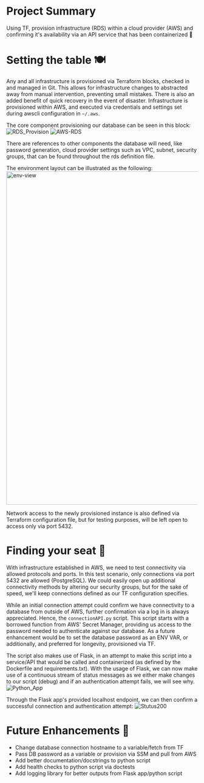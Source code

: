 # Project Summary
Using TF, provision infrastructure (RDS) within a cloud provider (AWS) and confirming it's availability via an API service that has been containerized 🐳

# Setting the table 🍽️
Any and all infrastructure is provisioned via Terraform blocks, checked in and managed in Git. This allows for infrastructure changes to abstracted away from manual intervention, preventing small mistakes. There is also an added benefit of quick recovery in the event of disaster. Infrastructure is provisioned within AWS, and executed via credentials and settings set during awscli configuration in `~/.aws`.

The core component provisioning our database can be seen in this block:
![RDS_Provision](https://github.com/user-attachments/assets/7375e889-6f8e-4c80-9d53-273e84cff88a)
![AWS-RDS](https://github.com/user-attachments/assets/e0100343-0389-4aae-a551-e6bb44cc365a)

There are references to other components the database will need, like password generation, cloud provider settings such as VPC, subnet, security groups, that can be found throughout the rds definition file.

The environment layout can be illustrated as the following:
<img width="878" alt="env-view" src="https://github.com/user-attachments/assets/12d167bc-618e-46fe-a780-cd584cda03e9" />

Network access to the newly provisioned instance is also defined via Terraform configuration file, but for testing purposes, will be left open to access only via port 5432.

# Finding your seat 💺
With infrastructure established in AWS, we need to test connectivity via allowed protocols and ports. In this test scenario, only connections via port 5432 are allowed (PostgreSQL). We could easily open up additional connectivity methods by altering our security groups, but for the sake of speed, we'll keep connections defined as our TF configuration specifies. 

While an initial connection attempt could confirm we have connectivity to a database from outside of AWS, further confirmation via a log in is always appreciated. Hence, the `connectionAPI.py` script.
This script starts with a borrowed function from AWS' Secret Manager, providing us access to the password needed to authenticate against our database. As a future enhancement would be to set the database password as an ENV VAR, or additionally, and preferred for longevity, provisioned via TF.

The script also makes use of Flask, in an attempt to make this script into a service/API that would be called and containerized (as defined by the Dockerfile and requirements.txt).
With the usage of Flask, we can now make use of a continuous stream of status messages as we either make changes to our script (debug) and if an authentication attempt fails, we will see why.
![Python_App](https://github.com/user-attachments/assets/9f9c8c45-79a2-48be-bbaf-d3b886865b3c)

Through the Flask app's provided localhost endpoint, we can then confirm a successful connection and authentication attempt:
![Stutus200](https://github.com/user-attachments/assets/c9150d5e-d635-4ef4-902c-9b62fee7591f)

# Future Enhancements 🔬
- Change database connection hostname to a variable/fetch from TF
- Pass DB password as a variable or provision via SSM and pull from AWS
- Add better documentation/docstrings to python script
- Add health checks to python script via doctests
- Add logging library for better outputs from Flask app/python script
